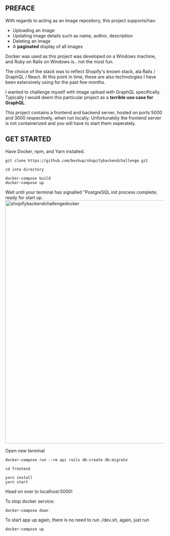 ## PREFACE

With regards to acting as an image repository, this project supports/has:

- Uploading an image
- Updating image details such as name, author, description
- Deleting an image
- A **paginated** display of all images

Docker was used as this project was developed on a Windows machine, and Ruby on Rails on Windows is.. not the most fun.

The choice of the stack was to reflect Shopify's known stack, ala Rails / GraphQL / React. At this point in time, these are also technologies I have been extensively using for the past few months. 

I wanted to challenge myself with image upload with GraphQL specifically. Typically I would deem this particular project as a **terrible use case for GraphQL**.

This project contains a frontend and backend server, hosted on ports 5000 and 3000 respectively, when run locally. Unfortunately the frontend server is not containerized and you will have to start them seperately.

## GET STARTED

Have Docker, npm, and Yarn installed.

```
git clone https://github.com/beshup/shopifybackendchallenge.git
```
```
cd into directory
```
```
docker-compose build
docker-compose up
```
Wait until your terminal has signalled "PostgreSQL init process complete; ready for start up.
<img width="770" alt="shopifybackendchallengedocker" src="https://user-images.githubusercontent.com/55633921/92408825-a0544400-f10c-11ea-8cce-779977cbadfa.png">

Open new terminal
```
docker-compose run --rm api rails db:create db:migrate
```
```
cd frontend
```
```
yarn install
yarn start 
```

Head on over to localhost:5000!

To stop docker service:

```
docker-compose down
```

To start app up again, there is no need to run ./dev.sh, again, just run 
```
docker-compose up
```
